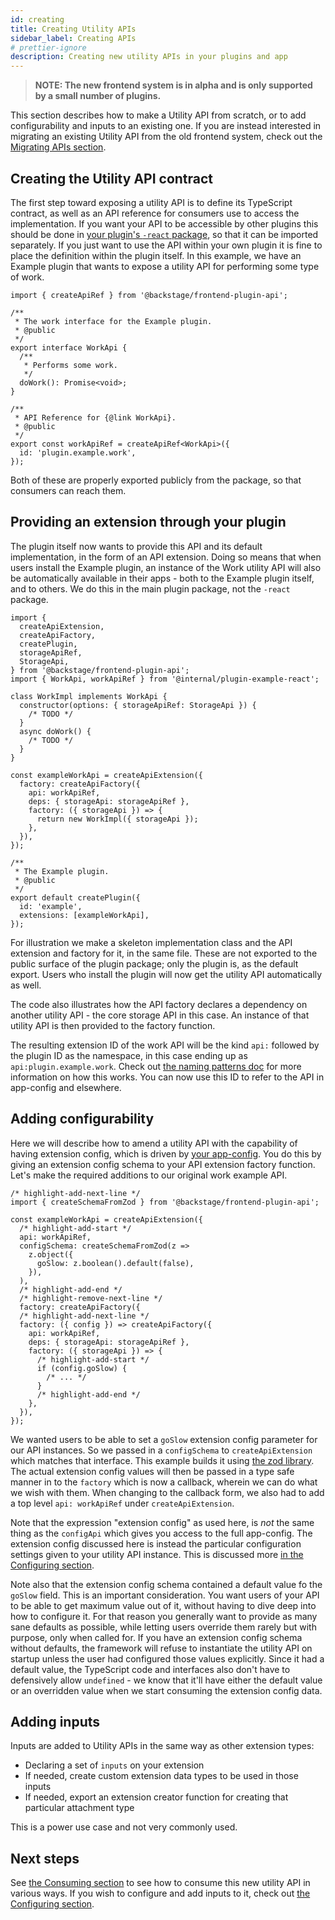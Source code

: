 ```yaml
---
id: creating
title: Creating Utility APIs
sidebar_label: Creating APIs
# prettier-ignore
description: Creating new utility APIs in your plugins and app
---
```


> **NOTE: The new frontend system is in alpha and is only supported by a small number of plugins.**

This section describes how to make a Utility API from scratch, or to add configurability and inputs to an existing one. If you are instead interested in migrating an existing Utility API from the old frontend system, check out the [Migrating APIs section](../building-plugins/05-migrating.md#migrating-apis).

## Creating the Utility API contract

The first step toward exposing a utility API is to define its TypeScript contract, as well as an API reference for consumers use to access the implementation. If you want your API to be accessible by other plugins this should be done in [your plugin's `-react` package](../../architecture-decisions/adr011-plugin-package-structure.md), so that it can be imported separately. If you just want to use the API within your own plugin it is fine to place the definition within the plugin itself. In this example, we have an Example plugin that wants to expose a utility API for performing some type of work.

```tsx title="in @internal/plugin-example-react"
import { createApiRef } from '@backstage/frontend-plugin-api';

/**
 * The work interface for the Example plugin.
 * @public
 */
export interface WorkApi {
  /**
   * Performs some work.
   */
  doWork(): Promise<void>;
}

/**
 * API Reference for {@link WorkApi}.
 * @public
 */
export const workApiRef = createApiRef<WorkApi>({
  id: 'plugin.example.work',
});
```

Both of these are properly exported publicly from the package, so that consumers can reach them.

## Providing an extension through your plugin

The plugin itself now wants to provide this API and its default implementation, in the form of an API extension. Doing so means that when users install the Example plugin, an instance of the Work utility API will also be automatically available in their apps - both to the Example plugin itself, and to others. We do this in the main plugin package, not the `-react` package.

```tsx title="in @internal/plugin-example"
import {
  createApiExtension,
  createApiFactory,
  createPlugin,
  storageApiRef,
  StorageApi,
} from '@backstage/frontend-plugin-api';
import { WorkApi, workApiRef } from '@internal/plugin-example-react';

class WorkImpl implements WorkApi {
  constructor(options: { storageApiRef: StorageApi }) {
    /* TODO */
  }
  async doWork() {
    /* TODO */
  }
}

const exampleWorkApi = createApiExtension({
  factory: createApiFactory({
    api: workApiRef,
    deps: { storageApi: storageApiRef },
    factory: ({ storageApi }) => {
      return new WorkImpl({ storageApi });
    },
  }),
});

/**
 * The Example plugin.
 * @public
 */
export default createPlugin({
  id: 'example',
  extensions: [exampleWorkApi],
});
```

For illustration we make a skeleton implementation class and the API extension and factory for it, in the same file. These are not exported to the public surface of the plugin package; only the plugin is, as the default export. Users who install the plugin will now get the utility API automatically as well.

The code also illustrates how the API factory declares a dependency on another utility API - the core storage API in this case. An instance of that utility API is then provided to the factory function.

The resulting extension ID of the work API will be the kind `api:` followed by the plugin ID as the namespace, in this case ending up as `api:plugin.example.work`. Check out [the naming patterns doc](../architecture/08-naming-patterns.md) for more information on how this works. You can now use this ID to refer to the API in app-config and elsewhere.

## Adding configurability

Here we will describe how to amend a utility API with the capability of having extension config, which is driven by [your app-config](../../conf/writing.md). You do this by giving an extension config schema to your API extension factory function. Let's make the required additions to our original work example API.

```tsx title="in @internal/plugin-example"
/* highlight-add-next-line */
import { createSchemaFromZod } from '@backstage/frontend-plugin-api';

const exampleWorkApi = createApiExtension({
  /* highlight-add-start */
  api: workApiRef,
  configSchema: createSchemaFromZod(z =>
    z.object({
      goSlow: z.boolean().default(false),
    }),
  ),
  /* highlight-add-end */
  /* highlight-remove-next-line */
  factory: createApiFactory({
  /* highlight-add-next-line */
  factory: ({ config }) => createApiFactory({
    api: workApiRef,
    deps: { storageApi: storageApiRef },
    factory: ({ storageApi }) => {
      /* highlight-add-start */
      if (config.goSlow) {
        /* ... */
      }
      /* highlight-add-end */
    },
  }),
});
```

We wanted users to be able to set a `goSlow` extension config parameter for our API instances. So we passed in a `configSchema` to `createApiExtension` which matches that interface. This example builds it using [the zod library](https://zod.dev/). The actual extension config values will then be passed in a type safe manner in to the `factory` which is now a callback, wherein we can do what we wish with them. When changing to the callback form, we also had to add a top level `api: workApiRef` under `createApiExtension`.

Note that the expression "extension config" as used here, is _not_ the same thing as the `configApi` which gives you access to the full app-config. The extension config discussed here is instead the particular configuration settings given to your utility API instance. This is discussed more [in the Configuring section](./04-configuring.md).

Note also that the extension config schema contained a default value fo the `goSlow` field. This is an important consideration. You want users of your API to be able to get maximum value out of it, without having to dive deep into how to configure it. For that reason you generally want to provide as many sane defaults as possible, while letting users override them rarely but with purpose, only when called for. If you have an extension config schema without defaults, the framework will refuse to instantiate the utility API on startup unless the user had configured those values explicitly. Since it had a default value, the TypeScript code and interfaces also don't have to defensively allow `undefined` - we know that it'll have either the default value or an overridden value when we start consuming the extension config data.

## Adding inputs

Inputs are added to Utility APIs in the same way as other extension types:

- Declaring a set of `inputs` on your extension
- If needed, create custom extension data types to be used in those inputs
- If needed, export an extension creator function for creating that particular attachment type

This is a power use case and not very commonly used.

<!-- TODO: link to main article -->

## Next steps

See [the Consuming section](./03-consuming.md) to see how to consume this new utility API in various ways. If you wish to configure and add inputs to it, check out [the Configuring section](./04-configuring.md).
